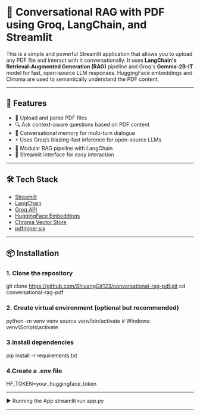 # 📄 Conversational RAG with PDF using Groq, LangChain, and Streamlit

This is a simple and powerful Streamlit application that allows you to upload any PDF file and interact with it conversationally. It uses **LangChain's Retrieval-Augmented Generation (RAG)** pipeline and Groq's **Gemma-2B-IT** model for fast, open-source LLM responses. HuggingFace embeddings and Chroma are used to semantically understand the PDF content.

---

## 🚀 Features

- 📄 Upload and parse PDF files
- 🔍 Ask context-aware questions based on PDF content
- 🧠 Conversational memory for multi-turn dialogue
- ⚡ Uses Groq’s blazing-fast inference for open-source LLMs
- 🧩 Modular RAG pipeline with LangChain
- 💬 Streamlit interface for easy interaction

---

## 🛠️ Tech Stack

- [Streamlit](https://streamlit.io/)
- [LangChain](https://www.langchain.com/)
- [Groq API](https://console.groq.com/)
- [HuggingFace Embeddings](https://huggingface.co/sentence-transformers/all-MiniLM-L6-v2)
- [Chroma Vector Store](https://www.trychroma.com/)
- [pdfminer.six](https://pypi.org/project/pdfminer.six/)

---

## 📦 Installation

### 1. Clone the repository
git clone https://github.com/ShivangGit123/conversational-rag-pdf.git
cd conversational-rag-pdf

### 2. Create virtual environment (optional but recommended)
python -m venv venv
source venv/bin/activate  # Windows: venv\Scripts\activate

### 3.Install dependencies
pip install -r requirements.txt

### 4.Create a .env file
HF_TOKEN=your_huggingface_token

---
▶️ Running the App
streamlit run app.py

---


